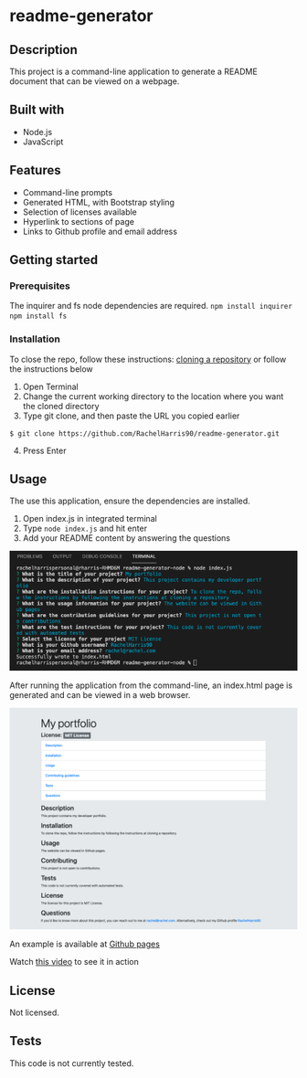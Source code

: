 # readme-generator

## Description
This project is a command-line application to generate a README document that can be viewed on a webpage.

## Built with
* Node.js
* JavaScript

## Features
* Command-line prompts
* Generated HTML, with Bootstrap styling
* Selection of licenses available
* Hyperlink to sections of page
* Links to Github profile and email address

## Getting started
### Prerequisites
The inquirer and fs node dependencies are required.
`npm install inquirer`
`npm install fs`

### Installation
To close the repo, follow these instructions:
[cloning a repository](https://docs.github.com/en/repositories/creating-and-managing-repositories/cloning-a-repository) or follow the instructions below

1. Open Terminal
2. Change the current working directory to the location where you want the cloned directory
3. Type git clone, and then paste the URL you copied earlier
```
$ git clone https://github.com/RachelHarris90/readme-generator.git
```
4. Press Enter

## Usage
The use this application, ensure the dependencies are installed.

1. Open index.js in integrated terminal
2. Type `node index.js` and hit enter
3. Add your README content by answering the questions

![Example of command-line](./assets/images/command-line-example.png)

After running the application from the command-line, an index.html page is generated and can be viewed in a web browser.

![Example of README webpage](./assets/images/webpage-example.png)

An example is available at [Github pages](https://rachelharris90.github.io/readme-generator/)

Watch [this video](https://watch.screencastify.com/v/jnn0r1p51Tvbr4aqEUPg) to see it in action 

## License
Not licensed.

## Tests
This code is not currently tested.